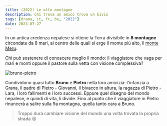```yaml
---
title: (2022) Le otto montagne
description: Chi trova un amico trova un bivio
tags: [drama, it, fr, be, "2022"]
date: 2023-07-27
---
```


In un antica credenza nepalese si ritiene la Terra
divisibile in **8 montagne** circondate da 8 mari, al centro
delle quali si erge il monte più alto, il [monte
Meru](https://en.wikipedia.org/wiki/Mount_Meru).

Chi può sostenere di conoscere meglio il mondo: il
viaggiatore che vaga per mari e monti oppure il pastore
sulla vetta con visione complessiva?

![bruno-pietro](/bruno-pietro.jpg)

Condividono quasi tutto **Bruno** e **Pietro** nella loro
amicizia: l'infanzia a Grana, il padre di Pietro - Giovanni,
il bivacco in altura, la ragazza di Pietro - Lara, i loro
fallimenti e i loro successi. Eppure quel disegno del mondo
nepalese, e quindi di vita, li divide. Fino al punto che il
viaggiatore in Pietro rinuncerà a salire sulla 9a montagna,
quella tanto cara a Bruno.

> Troppo dura cambiare visione del mondo una volta trovata
> la propria strada 😢
